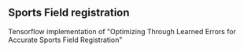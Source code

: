 ## Sports Field registration

Tensorflow implementation of "Optimizing Through Learned Errors for Accurate Sports Field Registration"

